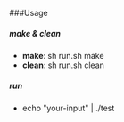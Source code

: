 ###Usage
##### make & clean
- **make**: sh run.sh make
- **clean**: sh run.sh clean

##### run
- echo "your-input" | ./test
